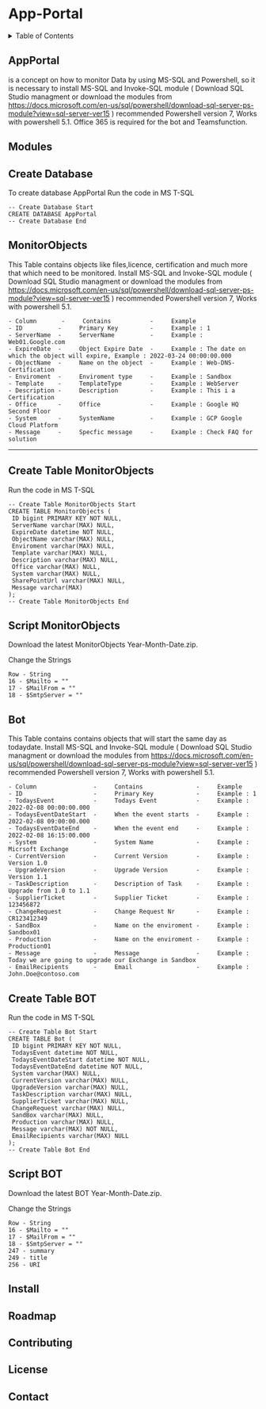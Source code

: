 # App-Portal




<!-- TABLE OF CONTENTS -->
<details>
  <summary>Table of Contents</summary>
  <ol>
    <li>
      <a href="#AppPortal">About The Project</a>
    </li>
    <li>
      <a href="#modules">Modules</a>
      <ul><li><a href="#create-database">Create Database</a></li></ul>
      <ul><li><a href="#monitorobjects">MonitorObjects</a></li></ul>
      <ul><li><a href="#bot">Bot</a></li></ul>
    <li><a href="#install">Install</a></li>
    <li><a href="#roadmap">Roadmap</a></li>
    <li><a href="#contributing">Contributing</a></li>
    <li><a href="#license">License</a></li>
    <li><a href="#contact">Contact</a></li>
  </ol>
</details>

<!-- APPPORTAL  -->
## AppPortal 
is a concept on how to monitor Data by using MS-SQL and Powershell, so it is necessary to install 
MS-SQL and Invoke-SQL module ( Download SQL Studio managment or download the modules from 
https://docs.microsoft.com/en-us/sql/powershell/download-sql-server-ps-module?view=sql-server-ver15 ) 
recommended Powershell version 7, Works with powershell 5.1.
Office 365 is required for the bot and Teamsfunction.

<!-- MODULES -->
## Modules 

<!-- DATABASE -->
## Create Database 
To create database AppPortal Run the code in MS T-SQL 

```
-- Create Database Start
CREATE DATABASE AppPortal
-- Create Database End
```

<!-- MONITOROBJECTS -->
## MonitorObjects
This Table contains objects like files,licence, certification and much more that which need to be monitored.
Install MS-SQL and Invoke-SQL module ( Download SQL Studio managment or download the modules from 
https://docs.microsoft.com/en-us/sql/powershell/download-sql-server-ps-module?view=sql-server-ver15 ) 
recommended Powershell version 7, Works with powershell 5.1.
```
- Column       -     Contains           -     Example
- ID          -     Primary Key         -     Example : 1
- ServerName  -     ServerName          -     Example : Web01.Google.com
- ExpireDate  -     Object Expire Date  -     Example : The date on which the object will expire, Example : 2022-03-24 00:00:00.000
- ObjectName  -     Name on the object  -     Example : Web-DNS-Certification
- Enviroment  -     Enviroment type     -     Example : Sandbox
- Template    -     TemplateType        -     Example : WebServer
- Description -     Description         -     Example : This i a Certification
- Office      -     Office              -     Example : Google HQ Second Floor
- System      -     SystemName          -     Example : GCP Google Cloud Platform
- Message     -     Specfic message     -     Example : Check FAQ for solution   
 ```
---------------------------------------------

## Create Table MonitorObjects
Run the code in MS T-SQL 
```
-- Create Table MonitorObjects Start
CREATE TABLE MonitorObjects (
 ID bigint PRIMARY KEY NOT NULL,
 ServerName varchar(MAX) NULL,
 ExpireDate datetime NOT NULL,
 ObjectName varchar(MAX) NULL,
 Enviroment varchar(MAX) NULL,
 Template varchar(MAX) NULL,
 Description varchar(MAX) NULL,
 Office varchar(MAX) NULL,
 System varchar(MAX) NULL,
 SharePointUrl varchar(MAX) NULL,
 Message varchar(MAX)
);
-- Create Table MonitorObjects End
```

## Script MonitorObjects
Download the latest MonitorObjects Year-Month-Date.zip.
 
Change the Strings 

``` 
Row - String 
16 - $Mailto = "" 
17 - $MailFrom = "" 
18 - $SmtpServer = ""
```

<!-- BOT -->
## Bot
This Table contains contains objects that will start the same day as todaydate.
Install MS-SQL and Invoke-SQL module ( Download SQL Studio managment or download the modules from 
https://docs.microsoft.com/en-us/sql/powershell/download-sql-server-ps-module?view=sql-server-ver15 ) 
recommended Powershell version 7, Works with powershell 5.1.
```
- Column                -     Contains               -     Example
- ID                    -     Primary Key            -     Example : 1
- TodaysEvent           -     Todays Event           -     Example : 2022-02-08 00:00:00.000
- TodaysEventDateStart  -     When the event starts  -     Example : 2022-02-08 09:00:00.000
- TodaysEventDateEnd    -     When the event end     -     Example : 2022-02-08 16:15:00.000
- System                -     System Name            -     Example : Micrsoft Exchange
- CurrentVersion        -     Current Version        -     Example : Version 1.0
- UpgradeVersion        -     Upgrade Version        -     Example : Version 1.1
- TaskDescription       -     Description of Task    -     Example : Upgrade from 1.0 to 1.1
- SupplierTicket        -     Supplier Ticket        -     Example : 123456872
- ChangeRequest         -     Change Request Nr      -     Example : CR123412349
- SandBox               -     Name on the enviroment -     Example : Sandbox01
- Production            -     Name on the enviroment -     Example : Production01
- Message               -     Message                -     Example : Today we are going to upgrade our Exchange in Sandbox
- EmailRecipients       -     Email                  -     Example : John.Doe@contoso.com
 ```

## Create Table BOT
Run the code in MS T-SQL 
```
-- Create Table Bot Start
CREATE TABLE Bot (
 ID bigint PRIMARY KEY NOT NULL,
 TodaysEvent datetime NOT NULL,
 TodaysEventDateStart datetime NOT NULL,
 TodaysEventDateEnd datetime NOT NULL,
 System varchar(MAX) NULL,
 CurrentVersion varchar(MAX) NULL,
 UpgradeVersion varchar(MAX) NULL,
 TaskDescription varchar(MAX) NULL,
 SupplierTicket varchar(MAX) NULL,
 ChangeRequest varchar(MAX) NULL,
 SandBox varchar(MAX) NULL,
 Production varchar(MAX) NULL,
 Message varchar(MAX) NOT NULL,
 EmailRecipients varchar(MAX) NULL
);
-- Create Table Bot End
```

## Script BOT
Download the latest BOT Year-Month-Date.zip.
 
Change the Strings 

``` 
Row - String 
16 - $Mailto = "" 
17 - $MailFrom = "" 
18 - $SmtpServer = ""
247 - summary
249 - title
256 - URI
```

<!-- INSTALL -->
## Install 



<!-- ROADMAP -->
## Roadmap 
<!-- CONTRIBUTING  -->
## Contributing 

<!-- LICENCE -->
## License 
<!-- CONTACT -->
## Contact 
